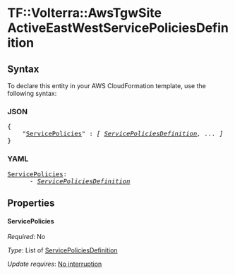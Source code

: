 # TF::Volterra::AwsTgwSite ActiveEastWestServicePoliciesDefinition

## Syntax

To declare this entity in your AWS CloudFormation template, use the following syntax:

### JSON

<pre>
{
    "<a href="#servicepolicies" title="ServicePolicies">ServicePolicies</a>" : <i>[ <a href="servicepoliciesdefinition.md">ServicePoliciesDefinition</a>, ... ]</i>
}
</pre>

### YAML

<pre>
<a href="#servicepolicies" title="ServicePolicies">ServicePolicies</a>: <i>
      - <a href="servicepoliciesdefinition.md">ServicePoliciesDefinition</a></i>
</pre>

## Properties

#### ServicePolicies

_Required_: No

_Type_: List of <a href="servicepoliciesdefinition.md">ServicePoliciesDefinition</a>

_Update requires_: [No interruption](https://docs.aws.amazon.com/AWSCloudFormation/latest/UserGuide/using-cfn-updating-stacks-update-behaviors.html#update-no-interrupt)

